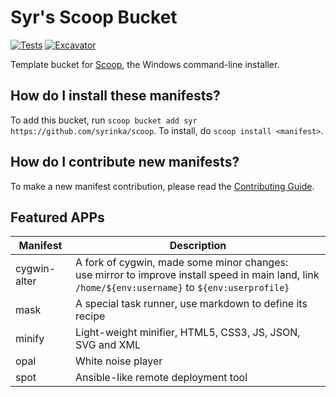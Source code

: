 # Syr's Scoop Bucket

[![Tests](https://github.com/syrinka/scoop/actions/workflows/ci.yml/badge.svg)](https://github.com/syrinka/scoop/actions/workflows/ci.yml) [![Excavator](https://github.com/syrinka/scoop/actions/workflows/excavator.yml/badge.svg)](https://github.com/syrinka/scoop/actions/workflows/excavator.yml)

Template bucket for [Scoop](https://scoop.sh), the Windows command-line installer.

How do I install these manifests?
---------------------------------

To add this bucket, run `scoop bucket add syr https://github.com/syrinka/scoop`. To install, do `scoop install <manifest>`.

How do I contribute new manifests?
----------------------------------

To make a new manifest contribution, please read the [Contributing Guide](https://github.com/ScoopInstaller/.github/blob/main/.github/CONTRIBUTING.md).

## Featured APPs

Manifest | Description
-- | --
cygwin-alter | A fork of cygwin, made some minor changes:</br>use mirror to improve install speed in main land, link `/home/${env:username}` to `${env:userprofile}`
mask | A special task runner, use markdown to define its recipe
minify | Light-weight minifier, HTML5, CSS3, JS, JSON, SVG and XML
opal | White noise player
spot | Ansible-like remote deployment tool
